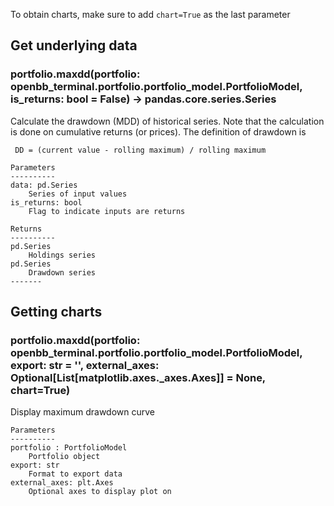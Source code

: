 To obtain charts, make sure to add `chart=True` as the last parameter

## Get underlying data 
### portfolio.maxdd(portfolio: openbb_terminal.portfolio.portfolio_model.PortfolioModel, is_returns: bool = False) -> pandas.core.series.Series

Calculate the drawdown (MDD) of historical series.  Note that the calculation is done
     on cumulative returns (or prices).  The definition of drawdown is

     DD = (current value - rolling maximum) / rolling maximum

    Parameters
    ----------
    data: pd.Series
        Series of input values
    is_returns: bool
        Flag to indicate inputs are returns

    Returns
    ----------
    pd.Series
        Holdings series
    pd.Series
        Drawdown series
    -------

## Getting charts 
### portfolio.maxdd(portfolio: openbb_terminal.portfolio.portfolio_model.PortfolioModel, export: str = '', external_axes: Optional[List[matplotlib.axes._axes.Axes]] = None, chart=True)

Display maximum drawdown curve

    Parameters
    ----------
    portfolio : PortfolioModel
        Portfolio object
    export: str
        Format to export data
    external_axes: plt.Axes
        Optional axes to display plot on
